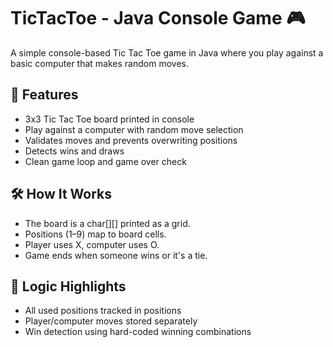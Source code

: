# TicTacToe - Java Console Game 🎮

A simple console-based Tic Tac Toe game in Java where you play against a basic computer that makes random moves.

## 🚀 Features
- 3x3 Tic Tac Toe board printed in console
- Play against a computer with random move selection
- Validates moves and prevents overwriting positions
- Detects wins and draws
- Clean game loop and game over check

## 🛠️ How It Works
- The board is a char[][] printed as a grid.
- Positions (1–9) map to board cells.
- Player uses X, computer uses O.
- Game ends when someone wins or it's a tie.

## 🧠 Logic Highlights
- All used positions tracked in positions
- Player/computer moves stored separately
- Win detection using hard-coded winning combinations
  
